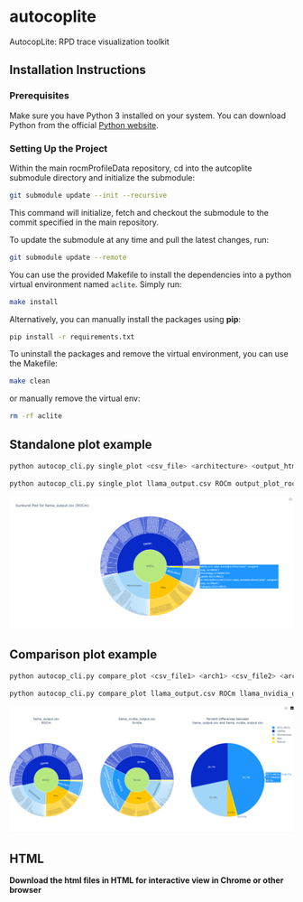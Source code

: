 # autocoplite
AutocopLite: RPD trace visualization toolkit

## Installation Instructions

### Prerequisites

Make sure you have Python 3 installed on your system. You can download Python from the official [Python website](https://www.python.org/downloads/).

### Setting Up the Project

Within the main rocmProfileData repository, cd into the autcoplite submodule directory and initialize the submodule:

  ```sh
  git submodule update --init --recursive
  ```

This command will initialize, fetch and checkout the submodule to the commit specified in the main repository.

To update the submodule at any time and pull the latest changes, run:

  ```sh
  git submodule update --remote
  ```
You can use the provided Makefile to install the dependencies into a python virtual environment named ```aclite```. Simply run:

```sh
make install
```

Alternatively, you can manually install the packages using **pip**:

```sh
pip install -r requirements.txt
```

To uninstall the packages and remove the virtual environment, you can use the Makefile:

```sh
make clean
```

 or manually remove the virtual env:

 ```sh
 rm -rf aclite
```

## Standalone plot example

```sh
python autocop_cli.py single_plot <csv_file> <architecture> <output_html>
```

```sh
python autocop_cli.py single_plot llama_output.csv ROCm output_plot_rocm_standalone.html
```

![standalone plot](images/single_plot.png)

## Comparison plot example

```sh
python autocop_cli.py compare_plot <csv_file1> <arch1> <csv_file2> <arch2> <output_html>
```

```sh
python autocop_cli.py compare_plot llama_output.csv ROCm llama_nvidia_output.csv Nvidia comparison_output.html
```

![comparison plot](images/comparison_plot.png)

## HTML 
**Download the html files in HTML for interactive view in Chrome or other browser**

